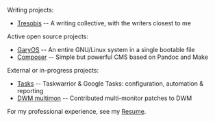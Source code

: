 [Resume]: resume.html
[Tresobis]: http://www.tresobis.org
[Composer]: projects/composer
[GaryOS]: projects/gary-os
[Tasks]: https://github.com/garybgenett/tasks
<!--
2016-07-17 20:57:19 -0800 f3197bf1e7c4e907b7282e30b4f24bb2535ecf53 Move multimon to historical
[DWM multimon]: http://dwm.suckless.org/patches/multimon
-->
[DWM multimon]: http://dwm.suckless.org/patches/historical/multimon

Writing projects:
  * [Tresobis] -- A writing collective, with the writers closest to me

Active open source projects:
  * [GaryOS] -- An entire GNU/Linux system in a single bootable file
  * [Composer] -- Simple but powerful CMS based on Pandoc and Make

External or in-progress projects:
  * [Tasks] -- Taskwarrior & Google Tasks: configuration, automation & reporting
  * [DWM multimon] -- Contributed multi-monitor patches to DWM

For my professional experience, see my [Resume].
